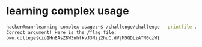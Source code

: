 # learning complex usage

```bash
hacker@man~learning-complex-usage:~$ /challenge/challenge --printfile /flag
Correct argument! Here is the /flag file:
pwn.college{cio1Hn8AsZ8W3nhlkvJ3Nij2huC.dVjM5QDLzATN0czW}
```
